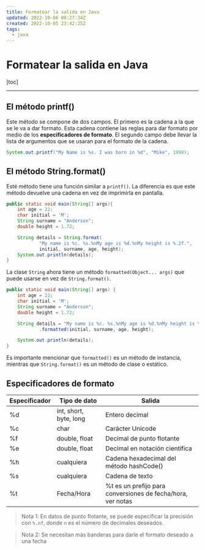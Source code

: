 ```yaml
---
title: Formatear la salida en Java
updated: 2022-10-06 00:27:34Z
created: 2022-10-05 23:42:25Z
tags:
  - java
---
```


# Formatear la salida en Java
[toc]
***
## El método printf()
Este método  se compone de dos campos. El primero es la cadena a la que se le va a dar formato. Esta cadena contiene las reglas para dar formato por medio de los **especificadores de formato**. El segundo campo debe llevar la lista de argumentos que se usaran para el formato de la cadena.
```java
System.out.printf("My Name is %s. I was born in %d", "Mike", 1998);
```

## El método String.format()
Esté método tiene una función similar a `printf()`. La diferencia es que este método devuelve una cadena en vez de imprimirla en pantalla.
```java
public static void main(String[] args){
    int age = 22;
    char initial = 'M';
    String surname = "Anderson";
    double height = 1.72;

    String details = String.format(
            "My name is %c. %s.%nMy age is %d.%nMy height is %.2f.",
            initial, surname, age, height);
    System.out.println(details);
}
```

La clase `String` ahora tiene un método `formatted(Object... args)` que puede usarse en vez de `String.format()`.
```java
public static void main(String[] args) {
    int age = 22;
    char initial = 'M';
    String surname = "Anderson";
    double height = 1.72;

    String details = "My name is %c. %s.%nMy age is %d.%nMy height is %.2f."
            .formatted(initial, surname, age, height);

    System.out.println(details);
}
```
Es importante mencionar que `formatted()` es un método de instancia, mientras que `String.format()` es un método de clase o estático.

## Especificadores de formato
|Especificador|Tipo de dato|Salida|
|---|---|---|
|%d|int, short, byte, long|Entero decimal|
|%c|char|Carácter Unicode|
|%f|double, float|Decimal de punto flotante|
|%e|double, float|Decimal en notación científica|
|%h|cualquiera|Cadena hexadecimal del método hashCode()|
|%s|cualquiera|Cadena de texto|
|%t|Fecha/Hora|%t es un prefijo para conversiones de fecha/hora, ver notas|

> Nota 1: En datos de punto flotante, se puede especificar la precisión con `%.nf`, donde `n` es el número de decimales deseados. 

> Nota 2: Se necesitan más banderas para darle el formato deseado a una fecha
